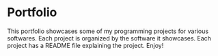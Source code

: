 # Portfolio
This portfolio showcases some of my programming projects for various softwares. Each project is organized by the software it showcases. Each project has a README file explaining the project.
Enjoy!
